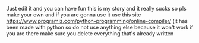 Just edit it and you can have fun this is my story and it really sucks so pls make your own
and if you are gonna use it use this site https://www.programiz.com/python-programming/online-compiler/
(it has been made with python so do not use anything else because it won't work
if you are there make sure you delete everything that's already written
